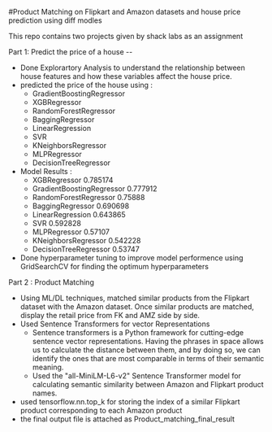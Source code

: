 #Product Matching on Flipkart and Amazon datasets and house price prediction using diff modles

This repo contains two projects given by shack labs as an assignment 

Part 1: Predict the price of a house --
* Done Explorartory Analysis to understand the relationship between house features and how these
variables affect the house price.
* predicted the price of the house using :
  * GradientBoostingRegressor
  * XGBRegressor
  * RandomForestRegressor
  * BaggingRegressor
  * LinearRegression
  * SVR
  * KNeighborsRegressor
  * MLPRegressor
  * DecisionTreeRegressor
 * Model	Results : 
   * XGBRegressor	0.785174
   * GradientBoostingRegressor	0.777912
   * RandomForestRegressor	0.75888
   * BaggingRegressor	0.690698
   * LinearRegression	0.643865
   * SVR	0.592828
   * MLPRegressor	0.57107
   * KNeighborsRegressor	0.542228
   * DecisionTreeRegressor	0.53747
* Done hyperparameter tuning to improve model performence using GridSearchCV for finding the optimum hyperparameters


Part 2 : Product Matching 
* Using ML/DL techniques, matched similar products from the Flipkart dataset with the Amazon dataset. Once
similar products are matched, display the retail price from FK and AMZ side by side.
* Used Sentence Transformers for vector Representations 
  * Sentence transformers is a Python framework for cutting-edge sentence vector representations. Having the phrases in space allows us to calculate the distance between them, and by doing so, we can identify the ones that are most comparable in terms of their semantic meaning.
  * Used the "all-MiniLM-L6-v2" Sentence Transformer model for calculating semantic similarity between Amazon and Flipkart product names.
 * used tensorflow.nn.top_k for storing the index of a similar Flipkart product corresponding to each Amazon product
 * the final output file is attached as Product_matching_final_result
